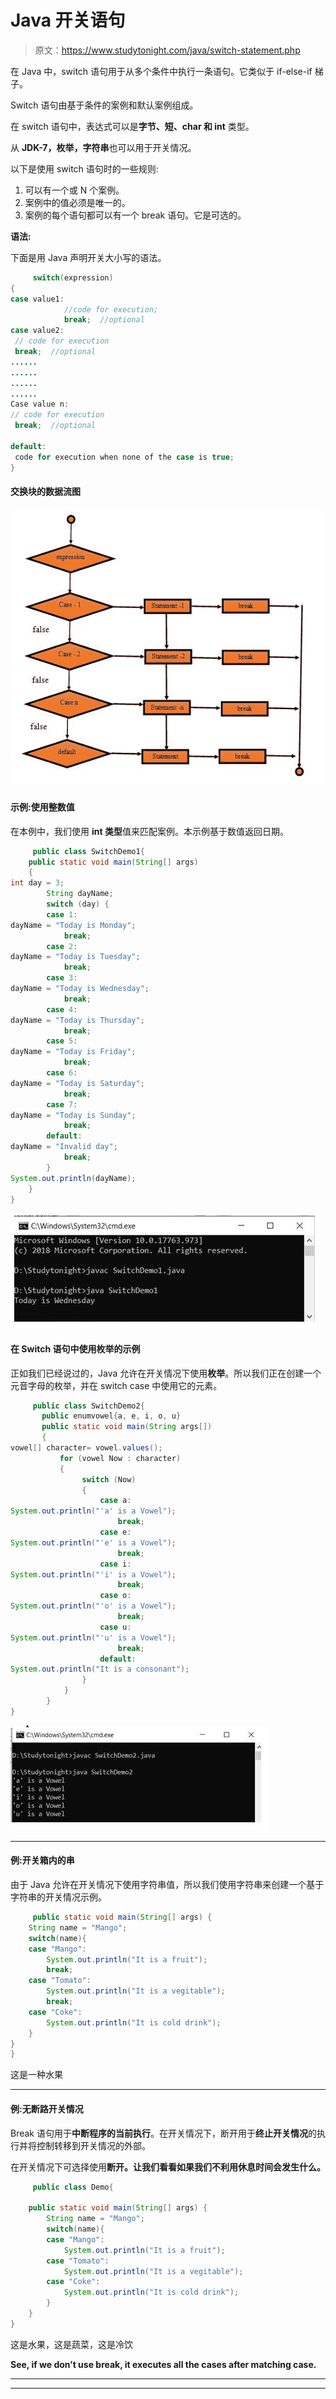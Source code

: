 # Java 开关语句

> 原文：<https://www.studytonight.com/java/switch-statement.php>

在 Java 中，switch 语句用于从多个条件中执行一条语句。它类似于 if-else-if 梯子。

Switch 语句由基于条件的案例和默认案例组成。

在 switch 语句中，表达式可以是**字节、短、char 和 int** 类型。

从 **JDK-7，枚举，字符串**也可以用于开关情况。

以下是使用 switch 语句时的一些规则:

1.  可以有一个或 N 个案例。
2.  案例中的值必须是唯一的。
3.  案例的每个语句都可以有一个 break 语句。它是可选的。

**语法:**

下面是用 Java 声明开关大小写的语法。

```java
	 switch(expression)
{    
case value1:    
 			//code for execution;    
 			break;  //optional  
case value2:    
 // code for execution
 break;  //optional  
......    
......
......
......
Case value n:
// code for execution
 break;  //optional  

default:     
 code for execution when none of the case is true;    
} 

```

#### 交换块的数据流图

![switch block DFD](img/b1be9e095dcd2edf4613fc037ac4a6d3.png)

#### **示例:使用整数值**

在本例中，我们使用 **int 类型**值来匹配案例。本示例基于数值返回日期。

```java
	 public class SwitchDemo1{ 
    public static void main(String[] args) 
    { 
int day = 3; 
        String dayName; 
        switch (day) { 
        case 1: 
dayName = "Today is Monday"; 
            break; 
        case 2: 
dayName = "Today is Tuesday"; 
            break; 
        case 3: 
dayName = "Today is Wednesday"; 
            break; 
        case 4: 
dayName = "Today is Thursday"; 
            break; 
        case 5: 
dayName = "Today is Friday"; 
            break; 
        case 6: 
dayName = "Today is Saturday"; 
            break; 
        case 7: 
dayName = "Today is Sunday"; 
            break; 
        default: 
dayName = "Invalid day"; 
            break; 
        } 
System.out.println(dayName); 
    } 
} 

```

![output switch Example](img/d25c8802321d02d647c4d155a85a3a27.png)

#### **在 Switch 语句中使用枚举的示例**

正如我们已经说过的，Java 允许在开关情况下使用**枚举**。所以我们正在创建一个元音字母的枚举，并在 switch case 中使用它的元素。

```java
	 public class SwitchDemo2{      
       public enumvowel{a, e, i, o, u}    
       public static void main(String args[])    
       {    
vowel[] character= vowel.values();    
           for (vowel Now : character)    
           {    
                switch (Now)    
                {    
                    case a:    
System.out.println("'a' is a Vowel");    
                        break;    
                    case e:    
System.out.println("'e' is a Vowel");    
                        break;    
                    case i:    
System.out.println("'i' is a Vowel");    
                        break;         
                    case o:    
System.out.println("'o' is a Vowel");    
                        break;    
                    case u:    
System.out.println("'u' is a Vowel");    
                        break;    
                    default:    
System.out.println("It is a consonant");    
                }    
            }    
        }    
} 

```

![output-enum-switch program output](img/eea465aa58466523f4725d2e3eede1b4.png)

* * *

#### **例:开关箱内的串**

由于 Java 允许在开关情况下使用字符串值，所以我们使用字符串来创建一个基于字符串的开关情况示例。

```java
	 public static void main(String[] args) {  
    String name = "Mango";  
    switch(name){  
    case "Mango":  
        System.out.println("It is a fruit");  
        break;  
    case "Tomato":  
        System.out.println("It is a vegitable");  
        break;  
    case "Coke":  
        System.out.println("It is cold drink");  
    }  
}  
} 

```

这是一种水果

* * *

#### **例:无断路开关情况**

Break 语句用于**中断程序的当前执行**。在开关情况下，断开用于**终止开关情况**的执行并将控制转移到开关情况的外部。

在开关情况下可选择使用**断开。让我们看看如果我们不利用休息时间会发生什么。**

```java
	 public class Demo{      

    public static void main(String[] args) {  
        String name = "Mango";  
        switch(name){  
        case "Mango":  
            System.out.println("It is a fruit");  
        case "Tomato":  
            System.out.println("It is a vegitable");  
        case "Coke":  
            System.out.println("It is cold drink");  
        }  
    }
} 

```

这是水果，这是蔬菜，这是冷饮

**See, if we don’t use break, it executes all the cases after matching case.**

* * *

* * *